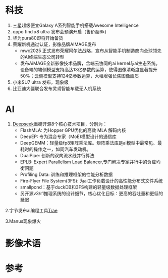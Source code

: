 # 科技
1. 三星超级便宜Galaxy A系列智能手机搭载Awesome Intelligence
2. oppo find x8 ultra 发布会预演开启（售价超6k)
3. 华为pura80即将开始备货
4. 荣耀新机通过认证，影像品牌AIMAGE发布
   - mwc2025 正式发布荣耀阿尔法战略，宣布从智能手机制造商向全球领先的AI终端生态公司转型
   - 发布AiMAGE全新影像技术品牌，含端云协同的ai kernel与ai生态系统。设备端的端侧模型支持高达13亿参数的运算，使得图像清晰度显著提升50%；云侧模型支持124亿参数运算，大幅增强长焦图像画质
6. 小米SU7 ultra 发布，现象级
7. 比亚迪大疆联合发布灵鸢智能车载无人机系统  

# AI

1. [Deepseek](https://github.com/deepseek-ai)重磅开源8个核心技术项目，分别为：
   - FlashMLA: 为Hopper GPU优化的高效 MLA 解码内核
   - DeepEP: 专为混合专家（MoE)模型设计的通信库
   - DeepGEMM：轻量级fp8矩阵乘法库。矩阵乘法库是ai模型中最常见、最耗时的操作之一，如同汽车发动机。
   - DualPipe: 创新的双向流水线并行算法
   - EPLB: Expert Parallelism Load Balancer,专门解决专家并行中的负载均衡问题
   - Profiling Data: 训练和推理框架的性能分析数据
   - Fire-Flyer File System(3FS): 为ai工作负载设计的高性能分布式文件系统
   - smallpond：基于duckDB和3FS构建的轻量级数据处理框架
   - 另开源v3/r1推理系统的设计细节，核心优化目标：更高的吞吐量和更低的延迟

2.字节发布ai编程工具[Trae](https://www.trae.ai/)

3.Manus现象爆火


# 影像术语

# 参考



